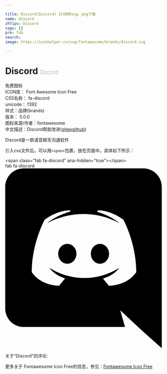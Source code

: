 ```yaml
---

title: Discord(Discord) ICON转svg、png下载
name: discord
zhTips: Discord
tags: []
pre: fab
search: 
image: https://iconhelper.cn/svg/fontawesome/brands/discord.svg

---
```


# Discord  <small style="font-size: 60%;font-weight: 100">Discord</small>


<div class="detail-page">
<p>
<span><span class="badge-success badge">免费图标</span> </span>
<br/>
<span>
ICON库：
<span class="badge-secondary badge">Font Awesome Icon Free</span> 
</span>
<br/>
<span>
CSS名称：
<span class="badge-secondary badge">fa-discord</span> 
</span>
<br/>
<span>
unicode：
<span class="badge-secondary badge">f392</span> 
<copy-btn content='f392' btn-title=""></copy-btn>
<copy-btn :content='String.fromCodePoint(parseInt("f392", 16))' btn-title="复制U"></copy-btn>
</span><br/><span>样式：<span class="badge-light badge">品牌(brands)</span></span>
<br/>
<span>
版本：
<span class="badge-secondary badge">5.0.0</span> 
</span>
<br/>
<span>图标来源/作者：<span class="badge-light badge">fontawesome</span></span> 
<br/>
<span class="zh-detail">中文描述：<span class="badge-primary badge">Discord</span><span class="help-link"><span>帮助改进</span>(<a href="https://gitee.com/liuwave/icon-helper/edit/master/json/fontawesome/brands/discord.json" target="_blank" rel="noopener noreferrer">gitee</a><a href="https://github.com/liuwave/icon-helper/edit/master/json/fontawesome/brands/discord.json" target="_blank" rel="noopener noreferrer">github</a></span>)</span><br/>
</p>
</div><div class="description description alert alert-light">Discord是一款语音聊天沟通软件</div>
<div class="alert alert-dark">
  <i class="fab fa-discord fa-xs"></i>
  <i class="fab fa-discord fa-sm"></i>
  <i class="fab fa-discord fa-lg"></i>
  <i class="fab fa-discord fa-2x"></i>
  <i class="fab fa-discord fa-3x"></i>
  <i class="fab fa-discord fa-5x"></i>
  <i class="fab fa-discord fa-7x"></i>
</div>
<div>
  <p>引入css文件后，可以用<code>&lt;span&gt;</code>包裹，放在页面中。具体如下所示：    
  </p>
  <div class="alert alert-primary" style="font-size: 14px">
    &lt;span class="fab fa-discord" aria-hidden="true"&gt;&lt;/span&gt;
    <copy-btn content='<span class="fab fa-discord" aria-hidden="true"></span>'></copy-btn>
  </div>
  <div class="alert alert-secondary">
    <i class="fab fa-discord"
    style="font-size: 24px"
    aria-hidden="true"></i> fab fa-discord
    <copy-btn content="fab fa-discord" btn-title="复制图标名称"></copy-btn>
  </div>
</div>
<div id="svg" class="svg-wrap">
<svg xmlns="http://www.w3.org/2000/svg" viewBox="0 0 448 512"><path d="M297.216 243.2c0 15.616-11.52 28.416-26.112 28.416-14.336 0-26.112-12.8-26.112-28.416s11.52-28.416 26.112-28.416c14.592 0 26.112 12.8 26.112 28.416zm-119.552-28.416c-14.592 0-26.112 12.8-26.112 28.416s11.776 28.416 26.112 28.416c14.592 0 26.112-12.8 26.112-28.416.256-15.616-11.52-28.416-26.112-28.416zM448 52.736V512c-64.494-56.994-43.868-38.128-118.784-107.776l13.568 47.36H52.48C23.552 451.584 0 428.032 0 398.848V52.736C0 23.552 23.552 0 52.48 0h343.04C424.448 0 448 23.552 448 52.736zm-72.96 242.688c0-82.432-36.864-149.248-36.864-149.248-36.864-27.648-71.936-26.88-71.936-26.88l-3.584 4.096c43.52 13.312 63.744 32.512 63.744 32.512-60.811-33.329-132.244-33.335-191.232-7.424-9.472 4.352-15.104 7.424-15.104 7.424s21.248-20.224 67.328-33.536l-2.56-3.072s-35.072-.768-71.936 26.88c0 0-36.864 66.816-36.864 149.248 0 0 21.504 37.12 78.08 38.912 0 0 9.472-11.52 17.152-21.248-32.512-9.728-44.8-30.208-44.8-30.208 3.766 2.636 9.976 6.053 10.496 6.4 43.21 24.198 104.588 32.126 159.744 8.96 8.96-3.328 18.944-8.192 29.44-15.104 0 0-12.8 20.992-46.336 30.464 7.68 9.728 16.896 20.736 16.896 20.736 56.576-1.792 78.336-38.912 78.336-38.912z"/></svg>
</div>
<detail full-name='fa-discord'></detail>
<div>
<p>关于“Discord”的评论:</p>
</div>
<Vssue title="关于“Discord”的评论" ></Vssue>    
<div><p>更多关于  Fontawesome Icon Free的信息，参见：<a target="_blank" href="https://iconhelper.cn/fontawesome.html">Fontawesome Icon Free</a>
</p></div>
